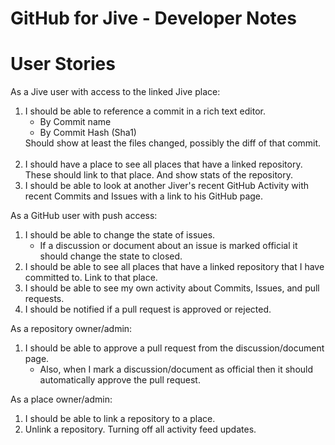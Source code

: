 GitHub for Jive - Developer Notes
=================================



User Stories
============

As a Jive user with access to the linked Jive place:
<ol>
    <li>I should be able to reference a commit in a rich text editor.
        <ul>
            <li>By Commit name</li>
            <li>By Commit Hash (Sha1)</li>
        </ul>
        Should show at least the files changed, possibly the diff of that commit.<br/><br/>
    </li>
    <li>I should have a place to see all places that have a linked repository. These should link to that place. And show stats of the repository.</li>
    <li>I should be able to look at another Jiver's recent GitHub Activity with recent Commits and Issues with a link to his GitHub page.</li>
</ol>

As a GitHub user with push access:
<ol>
    <li>I should be able to change the state of issues.
        <ul>
            <li>If a discussion or document about an issue is marked official it should change the state to closed.</li>
        </ul>
    </li>
    <li>I should be able to see all places that have a linked repository that I have committed to. Link to that place.</li>
    <li>I should be able to see my own activity about Commits, Issues, and pull requests.</li>
    <li>I should be notified if a pull request is approved or rejected.</li>
</ol>

As a repository owner/admin:
<ol>
    <li>I should be able to approve a pull request from the discussion/document page.
        <ul>
            <li>Also, when I mark a discussion/document as official then it should automatically approve the pull request.</li>
        </ul>
    </li>
</ol>

As a place owner/admin:
<ol>
    <li>I should be able to link a repository to a place.</li>
    <li>Unlink a repository. Turning off all activity feed updates.</li>
</ol>